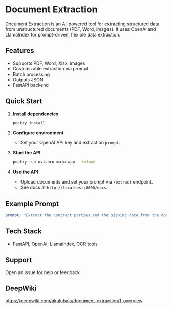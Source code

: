 # Document Extraction

Document Extraction is an AI-powered tool for extracting structured data from unstructured documents (PDF, Word, images). It uses OpenAI and LlamaIndex for prompt-driven, flexible data extraction.

## Features

- Supports PDF, Word, Xlsx, images
- Customizable extraction via prompt
- Batch processing
- Outputs JSON
- FastAPI backend

## Quick Start

1. **Install dependencies**
   ```bash
   poetry install
   ```

2. **Configure environment**
   - Set your OpenAI API key and extraction `prompt`.

3. **Start the API**
   ```bash
   poetry run uvicorn main:app --reload
   ```

4. **Use the API**
   - Upload documents and set your prompt via `/extract` endpoint.
   - See docs at `http://localhost:8000/docs`.

## Example Prompt

```yaml
prompt: "Extract the contract parties and the signing date from the document."
```

## Tech Stack

- FastAPI, OpenAI, LlamaIndex, OCR tools

## Support

Open an issue for help or feedback.


## DeepWiki

https://deepwiki.com/akulubala/document-extraction/1-overview
